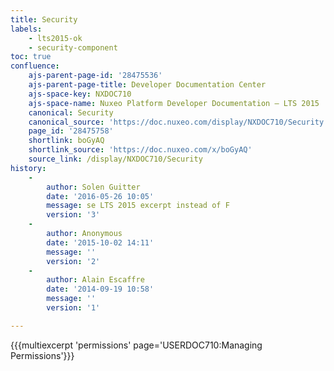 ```yaml
---
title: Security
labels:
    - lts2015-ok
    - security-component
toc: true
confluence:
    ajs-parent-page-id: '28475536'
    ajs-parent-page-title: Developer Documentation Center
    ajs-space-key: NXDOC710
    ajs-space-name: Nuxeo Platform Developer Documentation — LTS 2015
    canonical: Security
    canonical_source: 'https://doc.nuxeo.com/display/NXDOC710/Security'
    page_id: '28475758'
    shortlink: boGyAQ
    shortlink_source: 'https://doc.nuxeo.com/x/boGyAQ'
    source_link: /display/NXDOC710/Security
history:
    - 
        author: Solen Guitter
        date: '2016-05-26 10:05'
        message: se LTS 2015 excerpt instead of F
        version: '3'
    - 
        author: Anonymous
        date: '2015-10-02 14:11'
        message: ''
        version: '2'
    - 
        author: Alain Escaffre
        date: '2014-09-19 10:58'
        message: ''
        version: '1'

---
```

{{{multiexcerpt 'permissions' page='USERDOC710:Managing Permissions'}}}